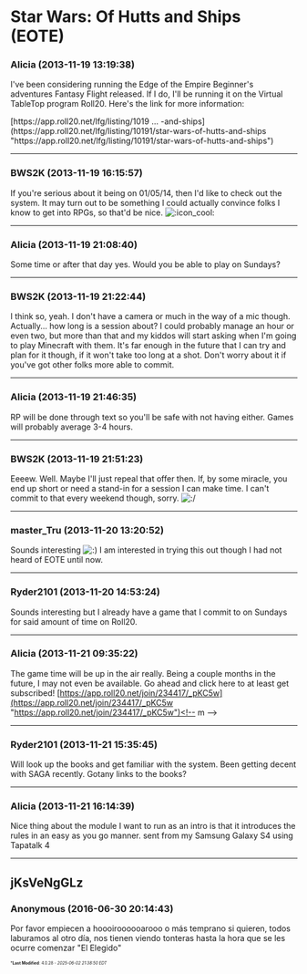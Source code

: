 # Star Wars: Of Hutts and Ships (EOTE)

### **Alicia** (2013-11-19 13:19:38)

I've been considering running the Edge of the Empire Beginner's adventures Fantasy Flight released. If I do, I'll be running it on the Virtual TableTop program Roll20.
Here's the link for more information:
<!-- m -->[https://app.roll20.net/lfg/listing/1019 &#8230; -and-ships](https://app.roll20.net/lfg/listing/10191/star-wars-of-hutts-and-ships "https://app.roll20.net/lfg/listing/10191/star-wars-of-hutts-and-ships")<!-- m -->

---

### **BWS2K** (2013-11-19 16:15:57)

If you're serious about it being on 01/05/14, then I'd like to check out the system. It may turn out to be something I could actually convince folks I know to get into RPGs, so that'd be nice. <!-- s:cool: -->![:icon_cool:](https://i.ibb.co/Q79VjkFQ/icon-cool.gif)<!-- s:cool: -->

---

### **Alicia** (2013-11-19 21:08:40)

Some time or after that day yes. Would you be able to play on Sundays?

---

### **BWS2K** (2013-11-19 21:22:44)

I think so, yeah. I don't have a camera or much in the way of a mic though. Actually... how long is a session about? I could probably manage an hour or even two, but more than that and my kiddos will start asking when I'm going to play Minecraft with them. It's far enough in the future that I can try and plan for it though, if it won't take too long at a shot. Don't worry about it if you've got other folks more able to commit.

---

### **Alicia** (2013-11-19 21:46:35)

RP will be done through text so you'll be safe with not having either.
Games will probably average 3-4 hours.

---

### **BWS2K** (2013-11-19 21:51:23)

Eeeew. Well. Maybe I'll just repeal that offer then. If, by some miracle, you end up short or need a stand-in for a session I can make time. I can't commit to that every weekend though, sorry. <!-- s:/ -->![:/](https://i.ibb.co/1fht9Fjq/icon-mad.gif)<!-- s:/ -->

---

### **master_Tru** (2013-11-20 13:20:52)

Sounds interesting <!-- s:) -->![:)](https://i.ibb.co/8LPNcWCM/icon-e-smile.gif)<!-- s:) --> I am interested in trying this out though I had not heard of EOTE until now.

---

### **Ryder2101** (2013-11-20 14:53:24)

Sounds interesting but I already have a game that I commit to on Sundays for said amount of time on Roll20.

---

### **Alicia** (2013-11-21 09:35:22)

The game time will be up in the air really. Being a couple months in the future, I may not even be available.
Go ahead and click here to at least get subscribed! <!-- m -->[https://app.roll20.net/join/234417/_pKC5w](https://app.roll20.net/join/234417/_pKC5w "https://app.roll20.net/join/234417/_pKC5w")<!-- m -->

---

### **Ryder2101** (2013-11-21 15:35:45)

Will look up the books and get familiar with the system. Been getting decent with SAGA recently. Gotany links to the books?

---

### **Alicia** (2013-11-21 16:14:39)

Nice thing about the module I want to run as an intro is that it introduces the rules in an easy as you go manner.
sent from my Samsung Galaxy S4 using Tapatalk 4

---

## jKsVeNgGLz

### **Anonymous** (2016-06-30 20:14:43)

Por favor empiecen a hoooiroooooarooo o m&aacute;s temprano si quieren, todos laburamos al otro d&iacute;a, nos tienen viendo tonteras hasta la hora que se les ocurre comenzar &quot;El Elegido&quot;



<span style="font-size: 0.5em;">***Last Modified**: 4.0.28 - *2025-06-02 21:38:50 EDT*</span>